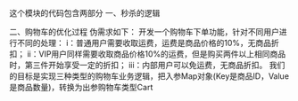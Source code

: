 这个模块的代码包含两部分
一、秒杀的逻辑

二、购物车的优化过程
伪需求如下：
开发一个购物车下单功能，针对不同用户进行不同的处理：
i：普通用户需要收取运费，运费是商品价格的10%，无商品折扣；
ii：VIP用户同样需要收取商品价格10%的运费，但是购买两件以上相同商品时，第三件开始享受一定的折扣；
iii：内部用户可以免运费，无商品折扣。
我们的目标是实现三种类型的购物车业务逻辑，把入参Map对象(Key是商品ID，Value是商品数量)，转换为出参购物车类型Cart
